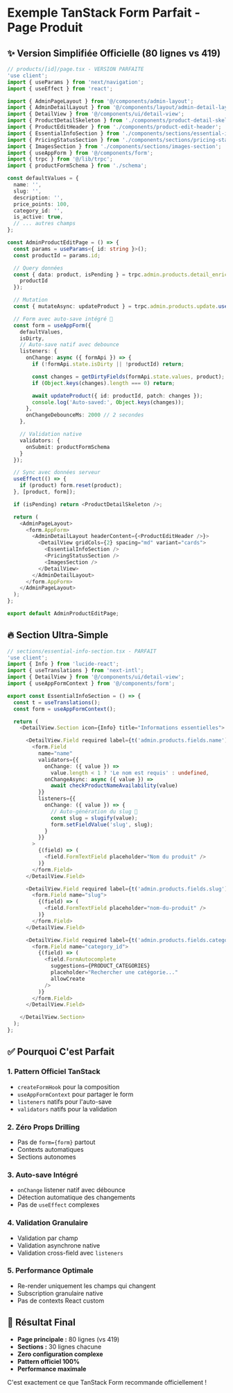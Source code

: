 # Exemple TanStack Form Parfait - Page Produit

## ✨ Version Simplifiée Officielle (80 lignes vs 419)

```typescript
// products/[id]/page.tsx - VERSION PARFAITE
'use client';
import { useParams } from 'next/navigation';
import { useEffect } from 'react';

import { AdminPageLayout } from '@/components/admin-layout';
import { AdminDetailLayout } from '@/components/layout/admin-detail-layout';
import { DetailView } from '@/components/ui/detail-view';
import { ProductDetailSkeleton } from './components/product-detail-skeleton';
import { ProductEditHeader } from './components/product-edit-header';
import { EssentialInfoSection } from './components/sections/essential-info-section';
import { PricingStatusSection } from './components/sections/pricing-status-section';
import { ImagesSection } from './components/sections/images-section';
import { useAppForm } from '@/components/form';
import { trpc } from '@/lib/trpc';
import { productFormSchema } from './schema';

const defaultValues = {
  name: '',
  slug: '',
  description: '',
  price_points: 100,
  category_id: '',
  is_active: true,
  // ... autres champs
};

const AdminProductEditPage = () => {
  const params = useParams<{ id: string }>();
  const productId = params.id;

  // Query données
  const { data: product, isPending } = trpc.admin.products.detail_enriched.useQuery({
    productId
  });

  // Mutation
  const { mutateAsync: updateProduct } = trpc.admin.products.update.useMutation();

  // Form avec auto-save intégré 🎯
  const form = useAppForm({
    defaultValues,
    isDirty,
    // Auto-save natif avec debounce
    listeners: {
      onChange: async ({ formApi }) => {
        if (!formApi.state.isDirty || !productId) return;

        const changes = getDirtyFields(formApi.state.values, product);
        if (Object.keys(changes).length === 0) return;

        await updateProduct({ id: productId, patch: changes });
        console.log('Auto-saved:', Object.keys(changes));
      },
      onChangeDebounceMs: 2000 // 2 secondes
    },

    // Validation native
    validators: {
      onSubmit: productFormSchema
    }
  });

  // Sync avec données serveur
  useEffect(() => {
    if (product) form.reset(product);
  }, [product, form]);

  if (isPending) return <ProductDetailSkeleton />;

  return (
    <AdminPageLayout>
      <form.AppForm>
        <AdminDetailLayout headerContent={<ProductEditHeader />}>
          <DetailView gridCols={2} spacing="md" variant="cards">
            <EssentialInfoSection />
            <PricingStatusSection />
            <ImagesSection />
          </DetailView>
        </AdminDetailLayout>
      </form.AppForm>
    </AdminPageLayout>
  );
};

export default AdminProductEditPage;

```

## 🔥 Section Ultra-Simple

```typescript
// sections/essential-info-section.tsx - PARFAIT
'use client';
import { Info } from 'lucide-react';
import { useTranslations } from 'next-intl';
import { DetailView } from '@/components/ui/detail-view';
import { useAppFormContext } from '@/components/form';

export const EssentialInfoSection = () => {
  const t = useTranslations();
  const form = useAppFormContext();

  return (
    <DetailView.Section icon={Info} title="Informations essentielles">

      <DetailView.Field required label={t('admin.products.fields.name')}>
        <form.Field
          name="name"
          validators={{
            onChange: ({ value }) =>
              value.length < 1 ? 'Le nom est requis' : undefined,
            onChangeAsync: async ({ value }) =>
              await checkProductNameAvailability(value)
          }}
          listeners={{
            onChange: ({ value }) => {
              // Auto-génération du slug 🎯
              const slug = slugify(value);
              form.setFieldValue('slug', slug);
            }
          }}
        >
          {(field) => (
            <field.FormTextField placeholder="Nom du produit" />
          )}
        </form.Field>
      </DetailView.Field>

      <DetailView.Field required label={t('admin.products.fields.slug')}>
        <form.Field name="slug">
          {(field) => (
            <field.FormTextField placeholder="nom-du-produit" />
          )}
        </form.Field>
      </DetailView.Field>

      <DetailView.Field required label={t('admin.products.fields.category')}>
        <form.Field name="category_id">
          {(field) => (
            <field.FormAutocomplete
              suggestions={PRODUCT_CATEGORIES}
              placeholder="Rechercher une catégorie..."
              allowCreate
            />
          )}
        </form.Field>
      </DetailView.Field>

    </DetailView.Section>
  );
};
```

## ✅ Pourquoi C'est Parfait

### 1. **Pattern Officiel TanStack**

- `createFormHook` pour la composition
- `useAppFormContext` pour partager le form
- `listeners` natifs pour l'auto-save
- `validators` natifs pour la validation

### 2. **Zéro Props Drilling**

- Pas de `form={form}` partout
- Contexts automatiques
- Sections autonomes

### 3. **Auto-save Intégré**

- `onChange` listener natif avec débounce
- Détection automatique des changements
- Pas de `useEffect` complexes

### 4. **Validation Granulaire**

- Validation par champ
- Validation asynchrone native
- Validation cross-field avec `listeners`

### 5. **Performance Optimale**

- Re-render uniquement les champs qui changent
- Subscription granulaire native
- Pas de contexts React custom

## 🎯 Résultat Final

- **Page principale :** 80 lignes (vs 419)
- **Sections :** 30 lignes chacune
- **Zero configuration complexe**
- **Pattern officiel 100%**
- **Performance maximale**

C'est exactement ce que TanStack Form recommande officiellement !
